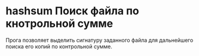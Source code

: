 # hashsum Поиск файла по кнотрольной сумме
Прога позволяет выделить сигнатуру заданного файла для дальнейшего поиска его копий по контрольной сумме. 
